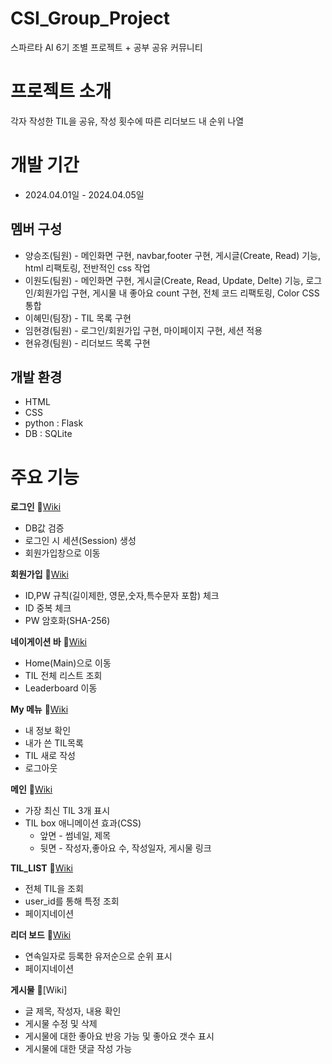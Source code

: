 # CSI_Group_Project
스파르타 AI 6기 조별 프로젝트 + 공부 공유 커뮤니티
# 프로젝트 소개
각자 작성한 TIL을 공유, 작성 횟수에 따른 리더보드 내 순위 나열
# 개발 기간
* 2024.04.01일 - 2024.04.05일
## 멤버 구성
* 양승조(팀원) - 메인화면 구현, navbar,footer 구현, 게시글(Create, Read) 기능, html 리팩토링, 전반적인 css 작업
* 이원도(팀원) - 메인화면 구현, 게시글(Create, Read, Update, Delte) 기능, 로그인/회원가입 구현, 게시물 내 좋아요 count 구현, 전체 코드 리팩토링, Color CSS 통합
* 이혜민(팀장) - TIL 목록 구현
* 임현경(팀원) - 로그인/회원가입 구현, 마이페이지 구현, 세션 적용
* 현유경(팀원) - 리더보드 목록 구현
## 개발 환경
* HTML
* CSS
* python : Flask
* DB : SQLite

# 주요 기능
**로그인**  📎[Wiki](https://github.com/luna-negra/csi_group_project/wiki/%EC%A3%BC%EC%9A%94-%EA%B8%B0%EB%8A%A5-%EC%86%8C%EA%B0%9C(Login))
  * DB값 검증
  * 로그인 시 세션(Session) 생성
  * 회원가입창으로 이동

**회원가입**  📎[Wiki](https://github.com/luna-negra/csi_group_project/wiki/%EC%A3%BC%EC%9A%94-%EA%B8%B0%EB%8A%A5-%EC%86%8C%EA%B0%9C(Register))
  * ID,PW 규칙(길이제한, 영문,숫자,특수문자 포함) 체크
  * ID 중복 체크
  * PW 암호화(SHA-256)

**네이게이션 바**  📎[Wiki](https://github.com/luna-negra/csi_group_project/wiki/%EC%A3%BC%EC%9A%94-%EA%B8%B0%EB%8A%A5-%EC%86%8C%EA%B0%9C(Nav-bar))
  * Home(Main)으로 이동
  * TIL 전체 리스트 조회
  * Leaderboard 이동

**My 메뉴**  📎[Wiki](https://github.com/luna-negra/csi_group_project/wiki/%EC%A3%BC%EC%9A%94-%EA%B8%B0%EB%8A%A5-%EC%86%8C%EA%B0%9C(Nav-bar)#%EF%B8%8Fmy-%EB%A9%94%EB%89%B4)
  * 내 정보 확인
  * 내가 쓴 TIL목록
  * TIL 새로 작성
  * 로그아웃
  
**메인**  📎[Wiki](https://github.com/luna-negra/csi_group_project/wiki/Main-%ED%99%94%EB%A9%B4-%EA%B5%AC%EC%84%B1)
  * 가장 최신 TIL 3개 표시
  * TIL box 애니메이션 효과(CSS)
    * 앞면 - 썸네일, 제목
    * 뒷면 - 작성자,좋아요 수, 작성일자, 게시물 링크

**TIL_LIST**  📎[Wiki](https://github.com/luna-negra/csi_group_project/wiki/%EC%A3%BC%EC%9A%94-%EA%B8%B0%EB%8A%A5-%EC%86%8C%EA%B0%9C(TIL_LIST))
  * 전체 TIL을 조회
  * user_id를 통해 특정 조회
  * 페이지네이션 

**리더 보드**  📎[Wiki](https://github.com/luna-negra/csi_group_project/wiki/%EC%A3%BC%EC%9A%94-%EA%B8%B0%EB%8A%A5-%EC%86%8C%EA%B0%9C(Leaderboard))
  * 연속일자로 등록한 유저순으로 순위 표시
  * 페이지네이션

**게시물** 📎[Wiki]
  * 글 제목, 작성자, 내용 확인
  * 게시물 수정 및 삭제
  * 게시물에 대한 좋아요 반응 가능 및 좋아요 갯수 표시
  * 게시물에 대한 댓글 작성 가능
